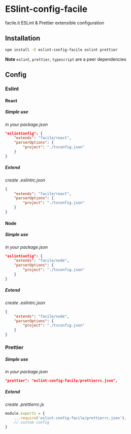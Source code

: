 # ESlint-config-facile

facile.it ESLint & Prettier extensible configuration

## Installation

```sh
npm install -D eslint-config-facile eslint prettier
```

**Note** `eslint`, `prettier`, `typescript` are a peer dependencies

## Config

### Eslint

#### React

##### Simple use

_in your package.json_

```json
"eslintConfig": {
    "extends": "facile/react",
    "parserOptions": {
        "project": "./tsconfig.json"
    }
}
```

##### Extend

_create .eslintrc.json_

```json
{
    "extends": "facile/react",
    "parserOptions": {
        "project": "./tsconfig.json"
    }
}
```

#### Node

##### Simple use

_in your package.json_

```json
"eslintConfig": {
    "extends": "facile/node",
    "parserOptions": {
        "project": "./tsconfig.json"
    }
}
```

##### Extend

_create .eslintrc.json_

```json
{
    "extends": "facile/node",
    "parserOptions": {
        "project": "./tsconfig.json"
    }
}
```

### Prettier

##### Simple use

_in your package.json_

```json
"prettier": "eslint-config-facile/prettierrc.json",
```

##### Extend

_create .prettierrc.js_

```js
module.exports = {
    ...require('eslint-config-facile/prettierrc.json'),
    // custom config
}
```
